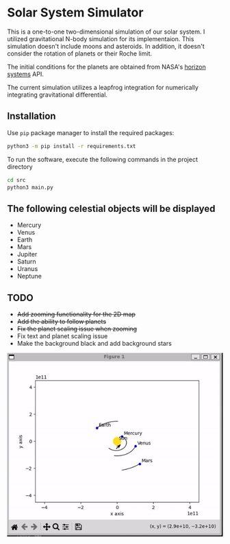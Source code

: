 
# Solar System Simulator
This is a one-to-one two-dimensional simulation of our solar system. I utilized gravitational N-body simulation for its implementaion. This simulation doesn't include moons and asteroids. In addition, it doesn't consider the rotation of planets or their Roche limit.

The initial conditions for the planets are obtained from NASA's [horizon systems](https://ssd-api.jpl.nasa.gov/doc/horizons.html) API.

The current simulation utilizes a leapfrog integration for numerically integrating gravitational differential.

## Installation

Use `pip` package manager to install the required packages:

```bash
python3 -m pip install -r requirements.txt
```
To run the software, execute the following commands in the project directory

```bash
cd src
python3 main.py
```

## The following celestial objects will be displayed
- Mercury
- Venus
- Earth
- Mars
- Jupiter
- Saturn
- Uranus
- Neptune

## TODO
- ~~Add zooming functionality for the 2D map~~
- ~~Add the ability to follow planets~~
- ~~Fix the planet scaling issue when zooming~~
- Fix text and planet scaling issue
- Make the background black and add background stars
  
<p align="center">
 <img src="./demo.gif"
</p>
